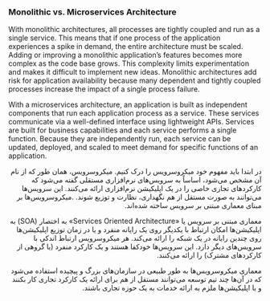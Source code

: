### Monolithic vs. Microservices Architecture

With monolithic architectures, all processes are tightly coupled and run as a single service. This means that if one process of the application experiences a spike in demand, the entire architecture must be scaled. Adding or improving a monolithic application’s features becomes more complex as the code base grows. This complexity limits experimentation and makes it difficult to implement new ideas. Monolithic architectures add risk for application availability because many dependent and tightly coupled processes increase the impact of a single process failure.

With a microservices architecture, an application is built as independent components that run each application process as a service. These services communicate via a well-defined interface using lightweight APIs. Services are built for business capabilities and each service performs a single function. Because they are independently run, each service can be updated, deployed, and scaled to meet demand for specific functions of an application.

<div dir="rtl">
در ابتدا باید مفهوم خود میکروسرویس را درک کنیم. میکروسرویس، همان طور که از نام آن مشخص می‌شود، اساساً به سرویس‌های نرم‌افزاری مستقلی گفته می‌شود که کارکردهای تجاری خاصی را در یک اپلیکیشن نرم‌افزاری ارائه می‌کنند. این سرویس‌ها می‌توانند به صورت مستقل از هم نگهداری، نظارت و توزیع شوند.
.میکروسرویس‌ها بر مبنای معماری مبتنی بر سرویس ساخته شده‌اند.

معماری مبتنی بر سرویس یا «Services Oriented Architecture» به اختصار (SOA) به اپلیکیشن‌ها امکان ارتباط با یکدیگر روی یک رایانه منفرد و یا در زمان توزیع اپلیکیشن‌ها روی چندین رایانه در یک شبکه را ارائه می‌کند. هر میکروسرویس ارتباط اندکی با سرویس‌های دیگر دارد. این سرویس‌ها خودکفا هستند و یک کارکرد منفرد (یا گروهی از کارکردهای مشترک) را ارائه می‌کنند.

معماری میکروسرویس‌ها به طور طبیعی در سازمان‌های بزرگ و پیچیده استفاده می‌شود که در آن‌ها چند تیم توسعه می‌توانند مستقل از هم برای ارائه یک کارکرد تجاری کار بکنند و یا اپلیکیشن‌ها ملزم به ارائه خدمات به یک حوزه تجاری باشند.
</div>